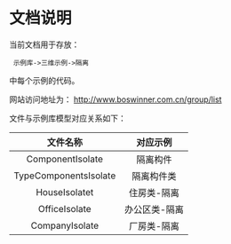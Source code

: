 # 文档说明

当前文档用于存放：

     示例库->三维示例->隔离

中每个示例的代码。

网站访问地址为：
  http://www.boswinner.com.cn/group/list


文件与示例库模型对应关系如下：

|         文件名称          |  对应示例   |
| :-------------------: | :-----: |
|   ComponentIsolate    |  隔离构件   |
| TypeComponentsIsolate |  隔离构件类  |
|     HouseIsolatet     | 住房类-隔离  |
|     OfficeIsolate     | 办公区类-隔离 |
|    CompanyIsolate     | 厂房类-隔离  |

